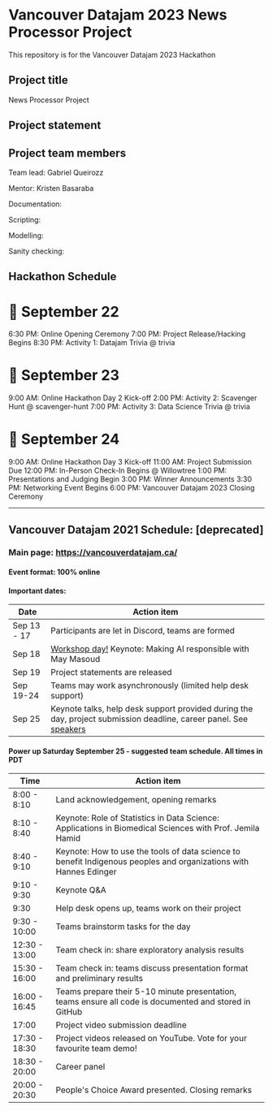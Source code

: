 # Vancouver Datajam 2023 News Processor Project 

This repository is for the Vancouver Datajam 2023 Hackathon

## Project title
News Processor Project 
## Project statement

## Project team members

Team lead:  Gabriel Queirozz

Mentor: Kristen Basaraba

Documentation:

Scripting:

Modelling: 

Sanity checking: 

## Hackathon Schedule
# 📅 September 22

6:30 PM: Online Opening Ceremony
7:00 PM: Project Release/Hacking Begins
8:30 PM: Activity 1: Datajam Trivia @ ⁠trivia

# 📅 September 23

9:00 AM: Online Hackathon Day 2 Kick-off
2:00 PM: Activity 2: Scavenger Hunt @ ⁠scavenger-hunt
7:00 PM: Activity 3: Data Science Trivia @ ⁠trivia

# 📅 September 24

9:00 AM: Online Hackathon Day 3 Kick-off
11:00 AM: Project Submission Due
12:00 PM: In-Person Check-In Begins @ Willowtree
1:00 PM: Presentations and Judging Begin
3:00 PM: Winner Announcements
3:30 PM: Networking Event Begins
6:00 PM: Vancouver Datajam 2023 Closing Ceremony

-------------------------------------------------------------

## Vancouver Datajam 2021 Schedule: [deprecated]

### Main page: https://vancouverdatajam.ca/
#### Event format: 100% online

#### Important dates: 

|Date | Action item |
| - | - |
|Sep 13 - 17 |Participants are let in Discord, teams are formed|
|Sep 18 |[Workshop day!](https://www.vancouverdatajam.ca/workshops) Keynote: Making AI responsible with May Masoud|
|Sep 19 |Project statements are released|
|Sep 19-24 |Teams may work asynchronously (limited help desk support)|
|Sep 25 |Keynote talks, help desk support provided during the day, project submission deadline, career panel. See [speakers](https://www.vancouverdatajam.ca/speakers)|

#### Power up Saturday September 25 - suggested team schedule. All times in PDT

|Time| Action item|
| - | - |
|8:00 - 8:10| Land acknowledgement, opening remarks |
|8:10 - 8:40| Keynote: Role of Statistics in Data Science: Applications in Biomedical Sciences with Prof. Jemila Hamid | 
|8:40 - 9:10| Keynote: How to use the tools of data science to benefit Indigenous peoples and organizations  with Hannes Edinger |
|9:10 -  9:30| Keynote Q&A |
|9:30 | Help desk opens up, teams work on their project |
|9:30 - 10:00| Teams brainstorm tasks for the day|
|12:30 - 13:00| Team check in: share exploratory analysis results |
|15:30 - 16:00| Team check in: teams discuss presentation format and preliminary results|
|16:00 - 16:45| Teams prepare their 5-10 minute presentation, teams ensure all code is documented and stored in GitHub|
|17:00| Project video submission deadline|
|17:30 - 18:30| Project videos released on YouTube. Vote for your favourite team demo!| 
|18:30 - 20:00 | Career panel|
|20:00 - 20:30 | People's Choice Award presented. Closing remarks|
